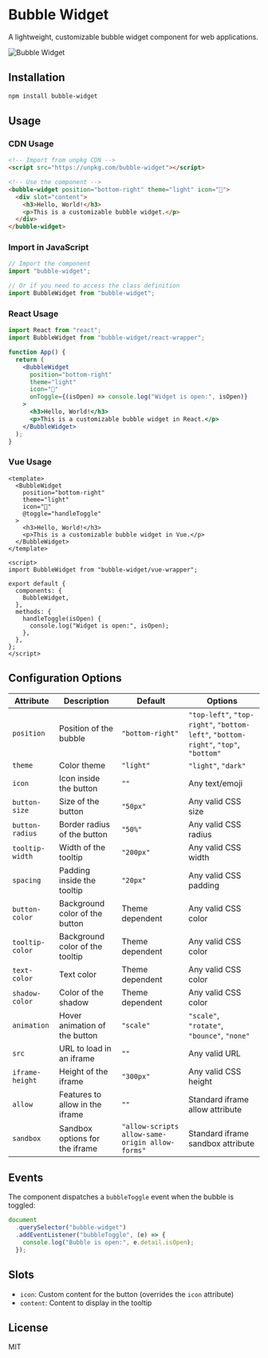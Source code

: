 # Bubble Widget

A lightweight, customizable bubble widget component for web applications.

![Bubble Widget](https://i.ibb.co/N6dQ764V/Screenshot-2025-04-18-at-12-12-01-AM.png)

## Installation

```bash
npm install bubble-widget
```

## Usage

### CDN Usage

```html
<!-- Import from unpkg CDN -->
<script src="https://unpkg.com/bubble-widget"></script>

<!-- Use the component -->
<bubble-widget position="bottom-right" theme="light" icon="💬">
  <div slot="content">
    <h3>Hello, World!</h3>
    <p>This is a customizable bubble widget.</p>
  </div>
</bubble-widget>
```

### Import in JavaScript

```js
// Import the component
import "bubble-widget";

// Or if you need to access the class definition
import BubbleWidget from "bubble-widget";
```

### React Usage

```jsx
import React from "react";
import BubbleWidget from "bubble-widget/react-wrapper";

function App() {
  return (
    <BubbleWidget
      position="bottom-right"
      theme="light"
      icon="💬"
      onToggle={(isOpen) => console.log("Widget is open:", isOpen)}
    >
      <h3>Hello, World!</h3>
      <p>This is a customizable bubble widget in React.</p>
    </BubbleWidget>
  );
}
```

### Vue Usage

```vue
<template>
  <BubbleWidget
    position="bottom-right"
    theme="light"
    icon="💬"
    @toggle="handleToggle"
  >
    <h3>Hello, World!</h3>
    <p>This is a customizable bubble widget in Vue.</p>
  </BubbleWidget>
</template>

<script>
import BubbleWidget from "bubble-widget/vue-wrapper";

export default {
  components: {
    BubbleWidget,
  },
  methods: {
    handleToggle(isOpen) {
      console.log("Widget is open:", isOpen);
    },
  },
};
</script>
```

## Configuration Options

| Attribute       | Description                     | Default                                         | Options                                                                             |
| --------------- | ------------------------------- | ----------------------------------------------- | ----------------------------------------------------------------------------------- |
| `position`      | Position of the bubble          | `"bottom-right"`                                | `"top-left"`, `"top-right"`, `"bottom-left"`, `"bottom-right"`, `"top"`, `"bottom"` |
| `theme`         | Color theme                     | `"light"`                                       | `"light"`, `"dark"`                                                                 |
| `icon`          | Icon inside the button          | `""`                                            | Any text/emoji                                                                      |
| `button-size`   | Size of the button              | `"50px"`                                        | Any valid CSS size                                                                  |
| `button-radius` | Border radius of the button     | `"50%"`                                         | Any valid CSS radius                                                                |
| `tooltip-width` | Width of the tooltip            | `"200px"`                                       | Any valid CSS width                                                                 |
| `spacing`       | Padding inside the tooltip      | `"20px"`                                        | Any valid CSS padding                                                               |
| `button-color`  | Background color of the button  | Theme dependent                                 | Any valid CSS color                                                                 |
| `tooltip-color` | Background color of the tooltip | Theme dependent                                 | Any valid CSS color                                                                 |
| `text-color`    | Text color                      | Theme dependent                                 | Any valid CSS color                                                                 |
| `shadow-color`  | Color of the shadow             | Theme dependent                                 | Any valid CSS color                                                                 |
| `animation`     | Hover animation of the button   | `"scale"`                                       | `"scale"`, `"rotate"`, `"bounce"`, `"none"`                                         |
| `src`           | URL to load in an iframe        | `""`                                            | Any valid URL                                                                       |
| `iframe-height` | Height of the iframe            | `"300px"`                                       | Any valid CSS height                                                                |
| `allow`         | Features to allow in the iframe | `""`                                            | Standard iframe allow attribute                                                     |
| `sandbox`       | Sandbox options for the iframe  | `"allow-scripts allow-same-origin allow-forms"` | Standard iframe sandbox attribute                                                   |

## Events

The component dispatches a `bubbleToggle` event when the bubble is toggled:

```js
document
  .querySelector("bubble-widget")
  .addEventListener("bubbleToggle", (e) => {
    console.log("Bubble is open:", e.detail.isOpen);
  });
```

## Slots

- `icon`: Custom content for the button (overrides the `icon` attribute)
- `content`: Content to display in the tooltip

## License

MIT
